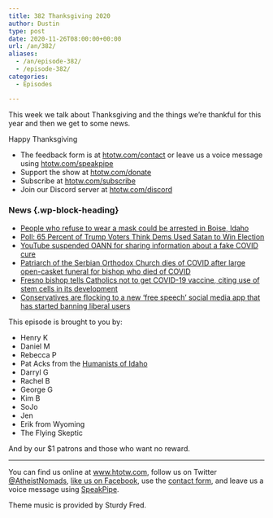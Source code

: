 ```yaml
---
title: 382 Thanksgiving 2020
author: Dustin
type: post
date: 2020-11-26T08:00:00+00:00
url: /an/382/
aliases:
  - /an/episode-382/
  - /episode-382/
categories:
  - Episodes

---
```

<div id="buzzsprout-player-10552727"></div><script src="https://www.buzzsprout.com/1983601/10552727-382-thanksgiving-2020.js?container_id=buzzsprout-player-10552727&player=small" type="text/javascript" charset="utf-8"></script>

This week we talk about Thanksgiving and the things we’re thankful for this year and then we get to some news.

Happy Thanksgiving

<!--more-->

 * The feedback form is at [htotw.com/contact](https://htotw.com/contact) or leave us a voice message using <a href="https://htotw.com/speakpipe" target="_blank" rel="noopener noreferrer">htotw.com/speakpipe</a>
 * Support the show at <a href="https://htotw.com/donate" target="_blank" rel="payment noopener noreferrer">htotw.com/donate</a>
 * Subscribe at <a href="https://htotw.com/subscribe" target="_blank" rel="noopener noreferrer">htotw.com/subscribe</a>
 * Join our Discord server at <a href="https://htotw.com/discord" target="_blank" rel="noopener noreferrer">htotw.com/discord</a>

### News {.wp-block-heading}

  * [People who refuse to wear a mask could be arrested in Boise, Idaho][1]
  * [Poll: 65 Percent of Trump Voters Think Dems Used Satan to Win Election][2]
  * [YouTube suspended OANN for sharing information about a fake COVID cure][3]
  * [Patriarch of the Serbian Orthodox Church dies of COVID after large open-casket funeral for bishop who died of COVID][4]
  * [Fresno bishop tells Catholics not to get COVID-19 vaccine, citing use of stem cells in its development][5]
  * [Conservatives are flocking to a new ‘free speech’ social media app that has started banning liberal users][6]

This episode is brought to you by:

  * Henry K
  * Daniel M
  * Rebecca P
  * Pat Acks from the <a href="https://www.humanistsofidaho.org" target="_blank" rel="noopener noreferrer">Humanists of Idaho</a>
  * Darryl G
  * Rachel B
  * George G
  * Kim B
  * SoJo
  * Jen
  * Erik from Wyoming
  * The Flying Skeptic

And by our $1 patrons and those who want no reward.

<hr class="wp-block-separator" />

You can find us online at <a href="https://www.htotw.com/" target="_blank" rel="noopener noreferrer">www.htotw.com</a>, follow us on Twitter <a href="https://twitter.com/AtheistNomads" target="_blank" rel="noopener noreferrer">@AtheistNomads</a>, <a href="https://htotw.com/facebook" target="_blank" rel="noopener noreferrer">like us on Facebook</a>, use the [contact form](https://htotw.com/contact), and leave us a voice message using <a href="https://htotw.com/speakpipe" target="_blank" rel="noopener noreferrer">SpeakPipe</a>.

Theme music is provided by Sturdy Fred.

 [1]: https://katu.com/news/local/people-who-refuse-to-wear-a-mask-could-be-arrested-in-boise-idaho
 [2]: https://thebiznews.org/2020/11/24/poll-65-percent-of-trump-voters-think-dems-used-satan-to-win-election/
 [3]: https://www.axios.com/youtube-temporarily-suspends-demonetizes-oann-420e8ea9-66c1-4eab-9754-6e3b708483c9.html
 [4]: https://friendlyatheist.patheos.com/2020/11/21/church-head-dies-of-covid-after-open-casket-funeral-for-bishop-who-died-of-covid/
 [5]: https://ktla.com/news/coronavirus/fresno-bishop-tells-catholics-not-to-get-covid-19-vaccine-citing-use-of-stem-cells-in-its-development/
 [6]: https://www.nbcnews.com/tech/tech-news/conservatives-flock-free-speech-social-media-app-which-has-started-n1232844